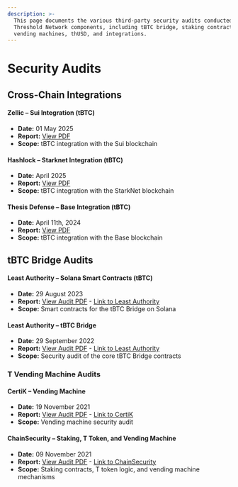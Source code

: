 ```yaml
---
description: >-
  This page documents the various third-party security audits conducted on
  Threshold Network components, including tBTC bridge, staking contracts, the
  vending machines, thUSD, and integrations.
---
```


# Security Audits

## Cross-Chain Integrations

#### Zellic – Sui Integration (tBTC)

* **Date:** 01 May 2025
* **Report:** [View PDF](https://www.notion.so/threshold-labs/tBTC-Direct-Minting-Audit-Reports-1ec45959b48e8008ab0fe7b20a130760?source=copy_link#1f345959b48e8033a1cfffe4ab1922e1)
* **Scope:** tBTC integration with the Sui blockchain

#### Hashlock – Starknet Integration (tBTC)

* **Date:** April 2025
* **Report:** [View PDF](https://www.notion.so/threshold-labs/tBTC-Direct-Minting-Audit-Reports-1ec45959b48e8008ab0fe7b20a130760?source=copy_link#1f345959b48e80bba0cbccff21d5bf7b)
* **Scope:** tBTC integration with the StarkNet blockchain

#### **Thesis Defense – Base Integration (tBTC)**

* **Date:** April 11th, 2024
* **Report:** [View PDF](https://github.com/Thesis-Defense/Security-Audit-Reports/blob/main/PDFs/240411_Thesis_Defense-Threshold_tBTC_Base_Smart_Contracts_Security_Audit_Report.pdf)
* **Scope:** tBTC integration with the Base blockchain

## tBTC Bridge Audits

#### Least Authority – Solana Smart Contracts (tBTC)

* **Date:** 29 August 2023
* **Report:** [View Audit PDF](https://leastauthority.com/blog/audits/audit-of-keep-network-solana-smart-contracts/) - [Link to Least Authority](https://leastauthority.com/blog/audits/audit-of-keep-network-solana-smart-contracts/)
* **Scope:** Smart contracts for the tBTC Bridge on Solana

#### Least Authority – tBTC Bridge

* **Date:** 29 September 2022
* **Report:** [View Audit PDF](https://github.com/threshold-network/security-audits/blob/main/29-Sep-2022-LeastAuthority.pdf) - [Link to Least Authority](https://leastauthority.com/blog/audits/audit-of-keep-network-tbtc-bridge-v2/)
* **Scope:** Security audit of the core tBTC Bridge contracts

### T Vending Machine Audits

#### CertiK – Vending Machine

* **Date:** 19 November 2021
* **Report:** [View Audit PDF](https://github.com/threshold-network/security-audits/blob/main/19-Nov-2021-CertiK.pdf) - [Link to CertiK](https://www.certik.com/projects/threshold-network)
* **Scope:** Vending machine security audit

#### ChainSecurity – Staking, T Token, and Vending Machine

* **Date:** 09 November 2021
* **Report:** [View Audit PDF](https://github.com/threshold-network/security-audits/blob/main/09-Nov-2021-ChainSecurity.pdf) - [Link to ChainSecurity](https://chainsecurity.com/security-audit/threshold-network)
* **Scope:** Staking contracts, T token logic, and vending machine mechanisms

